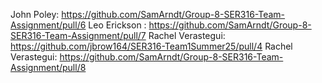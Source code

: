 John Poley: https://github.com/SamArndt/Group-8-SER316-Team-Assignment/pull/6
Leo Erickson : https://github.com/SamArndt/Group-8-SER316-Team-Assignment/pull/7
Rachel Verastegui: https://github.com/jbrow164/SER316-Team1Summer25/pull/4
Rachel Verastegui: https://github.com/SamArndt/Group-8-SER316-Team-Assignment/pull/8
